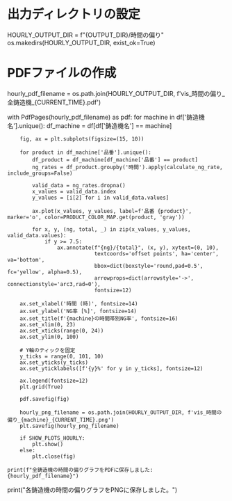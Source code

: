 # 出力ディレクトリの設定
HOURLY_OUTPUT_DIR = f"{OUTPUT_DIR}/時間の偏り"
os.makedirs(HOURLY_OUTPUT_DIR, exist_ok=True)

# PDFファイルの作成
hourly_pdf_filename = os.path.join(HOURLY_OUTPUT_DIR, f'vis_時間の偏り_全鋳造機_{CURRENT_TIME}.pdf')

with PdfPages(hourly_pdf_filename) as pdf:
    for machine in df['鋳造機名'].unique():
        df_machine = df[df['鋳造機名'] == machine]
        
        fig, ax = plt.subplots(figsize=(15, 10))
        
        for product in df_machine['品番'].unique():
            df_product = df_machine[df_machine['品番'] == product]
            ng_rates = df_product.groupby('時間').apply(calculate_ng_rate, include_groups=False)
            
            valid_data = ng_rates.dropna()
            x_values = valid_data.index
            y_values = [i[2] for i in valid_data.values]
            
            ax.plot(x_values, y_values, label=f'品番 {product}', marker='o', color=PRODUCT_COLOR_MAP.get(product, 'gray'))
            
            for x, y, (ng, total, _) in zip(x_values, y_values, valid_data.values):
                if y >= 7.5:
                    ax.annotate(f"{ng}/{total}", (x, y), xytext=(0, 10), 
                                textcoords='offset points', ha='center', va='bottom',
                                bbox=dict(boxstyle='round,pad=0.5', fc='yellow', alpha=0.5),
                                arrowprops=dict(arrowstyle='->', connectionstyle='arc3,rad=0'),
                                fontsize=12)
        
        ax.set_xlabel('時間 (時)', fontsize=14)
        ax.set_ylabel('NG率 [%]', fontsize=14)
        ax.set_title(f'{machine}の時間帯別NG率', fontsize=16)
        ax.set_xlim(0, 23)
        ax.set_xticks(range(0, 24))
        ax.set_ylim(0, 100)
        
        # Y軸のティックを固定
        y_ticks = range(0, 101, 10)
        ax.set_yticks(y_ticks)
        ax.set_yticklabels([f'{y}%' for y in y_ticks], fontsize=12)
        
        ax.legend(fontsize=12)
        plt.grid(True)
        
        pdf.savefig(fig)
        
        hourly_png_filename = os.path.join(HOURLY_OUTPUT_DIR, f'vis_時間の偏り_{machine}_{CURRENT_TIME}.png')
        plt.savefig(hourly_png_filename)
        
        if SHOW_PLOTS_HOURLY:
            plt.show()
        else:
            plt.close(fig)

    print(f"全鋳造機の時間の偏りグラフをPDFに保存しました: {hourly_pdf_filename}")

print("各鋳造機の時間の偏りグラフをPNGに保存しました。")
